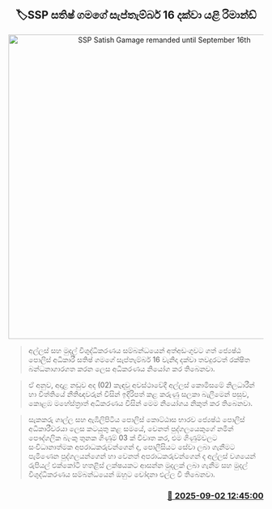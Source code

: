 <p align='center'><b><h2 align='center' title='SSP Satish Gamage remanded until September 16th'>🏷SSP සතිෂ් ගමගේ සැප්තැම්බර් 16 දක්වා යළි රිමාන්ඩ්</h2></b></p>
<p align='center'><img src='https://helakuru.sgp1.cdn.digitaloceanspaces.com/esana/images/lib/court-2.jpg' width='600' alt='SSP Satish Gamage remanded until September 16th'></p>

> අල්ලස් සහ මුදල් විශුද්ධිකරණය සම්බන්ධයෙන් අත්අඩංගුවට ගත් ජ්‍යෙෂ්ඨ පොලිස් අධිකාරී සතිෂ් ගමගේ සැප්තැම්බර් 16 වැනිදා දක්වා තවදුරටත් රක්ෂිත බන්ධනාගාරගත කරන ලෙස අධිකරණය නියෝග කර තිබෙනවා.

> ඒ අනුව, අදාළ නඩුව අද (02) කැඳවූ අවස්ථාවේදී අල්ලස් කොමිසමේ නිලධාරීන් හා විත්තියේ නීතිඥවරුන් විසින් ඉදිරිපත් කළ කරුණු සලකා බැලීමෙන් පසුව, කොළඹ මහේස්ත්‍රාත් අධිකරණය විසින් මෙම නියෝගය නිකුත් කර තිබෙනවා.

> සැකකරු ගාල්ල සහ ඇඹිලිපිටිය පොලිස් කොට්ඨාස භාරව ජ්‍යෙෂ්ඨ පොලිස් අධිකාරීවරයා ලෙස කටයුතු කළ සමයේ, වෙනත් පුද්ගලයෙකුගේ නමින් පෞද්ගලික බැංකු තුනක ගිණුම් 03 ක් විවෘත කර, එම ගිණුම්වලට සංවිධානාත්මක අපරාධකරුවන්ගෙන් ද, පොලීසියට සේවා ලබා ගැනීමට පැමිණෙන පුද්ගලයන්ගෙන් හා වෙනත් අපරාධකරුවන්ගෙන් ද අල්ලස් වශයෙන් රුපියල් එක්කෝටි හතළිස් ලක්ෂයකට ආසන්න මුදලක් ලබා ගැනීම සහ මුදල් විශුද්ධිකරණය සම්බන්ධයෙන් ඔහුට චෝදනා එල්ල වී තිබෙනවා.



<h3 align='right'><a href='https://www.helakuru.lk/esana/p/113271/'>📅 2025-09-02 12:45:00</a></h3>
